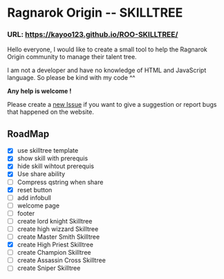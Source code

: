 # Ragnarok Origin -- SKILLTREE

### URL: https://kayoo123.github.io/ROO-SKILLTREE/

Hello everyone,
I would like to create a small tool to help the Ragnarok Origin community to manage their talent tree.

I am not a developer and have no knowledge of HTML and JavaScript language.
So please be kind with my code ^^


**Any help is welcome !**

Please create a [new Issue](https://github.com/kayoo123/ROO-SKILLTREE/issues) if you want to give a suggestion or report bugs that happened on the website.


## RoadMap

- [x] use skilltree template
- [x] show skill with prerequis
- [x] hide skill wihtout prerequis 
- [x] Use share ability
- [ ] Compress qstring when share
- [x] reset button
- [ ] add infobull
- [ ] welcome page
- [ ] footer
- [ ] create lord knight Skilltree
- [ ] create high wizzard Skilltree
- [ ] create Master Smith Skilltree 
- [x] create High Priest Skilltree
- [ ] create Champion Skilltree
- [ ] create Assassin Cross Skilltree
- [ ] create Sniper Skilltree

